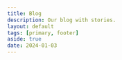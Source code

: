 ```yaml
---
title: Blog
description: Our blog with stories.
layout: default
tags: [primary, footer]
aside: true
date: 2024-01-03
---
```


